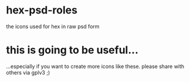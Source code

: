 # hex-psd-roles
the icons used for hex in raw psd form

# this is going to be useful...
...especially if you want to create more icons like these. please share with others via gplv3 ;)
